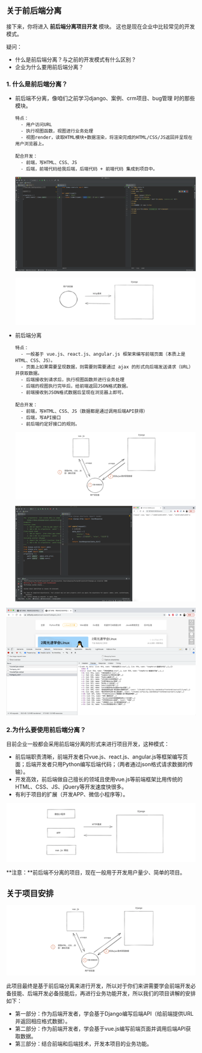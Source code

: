 ## 关于前后端分离

接下来，你将进入 **前后端分离项目开发** 模块。 这也是现在企业中比较常见的开发模式。

疑问：

- 什么是前后端分离？与之前的开发模式有什么区别？
- 企业为什么要用前后端分离？



### 1. 什么是前后端分离？

- 前后端不分离，像咱们之前学习django、案例、crm项目、bug管理 时的那些模块。

  ```
  特点：
  	- 用户访问URL
  	- 执行视图函数，视图进行业务处理
  	- 视图render，读取HTML模块+数据渲染，将渲染完成的HTML/CSS/JS返回并呈现在用户浏览器上。
  	
  配合开发：
  	- 前端，写HTML、CSS、JS
  	- 后端，前端代码给我后端，后端代码 + 前端代码 集成到项目中。
  ```

  <img src="assets/image-20210828135148077.png" alt="image-20210828135148077" style="zoom:200%;" />

  ![image-20210819121547705](assets/image-20210819121547705.png)

- 前后端分离

  ```
  特点：
  	- 一般基于 vue.js、react.js、angular.js 框架来编写前端页面（本质上是HTML、CSS、JS）。
  	- 页面上如果需要呈现数据，则需要则需要通过 ajax 的形式向后端发送请求（URL）并获取数据。
  	- 后端接收到请求后，执行视图函数并进行业务处理
  	- 后端的视图执行完毕后，给前端返回JSON格式数据。
  	- 前端接收到JSON格式数据后呈现在浏览器上即可。
  	
  配合开发：
  	- 前端，写HTML、CSS、JS（数据都是通过调用后端API获得）
  	- 后端，写API接口
  	- 前后端约定好接口的规则。
  ```

  ![image-20210819122103573](assets/image-20210819122103573.png)

  <img src="assets/image-20210807125206445.png" alt="image-20210807125206445" />

  

![image-20210807124425671](assets/image-20210807124425671.png)



### 2.为什么要使用前后端分离？

目前企业一般都会采用前后端分离的形式来进行项目开发，这种模式：

- 前后端职责清晰，前端开发者只vue.js、react.js、angular.js等框架编写页面；后端开发者只用Python编写后端代码；（两者通过json格式请求数据的传输）。
- 开发高效，前后端做自己擅长的领域且使用vue.js等前端框架比用传统的HTML、CSS、JS、jQuery等开发速度快很多。
- 有利于项目的扩展（开发APP、微信小程序等）。

![image-20210819122740927](assets/image-20210819122740927.png)

**注意：**前后端不分离的项目，现在一般用于开发用户量少、简单的项目。













































## 关于项目安排

![image-20210819122103573](assets/image-20210819122103573.png)

此项目最终是基于前后端分离来进行开发，所以对于你们来讲需要学会前端开发必备技能、后端开发必备技能后，再进行业务功能开发，所以我们的项目讲解的安排如下：

- 第一部分：作为后端开发者，学会基于Django编写后端API（给前端提供URL并返回相应格式数据）。
- 第二部分：作为前端开发者，学会基于vue.js编写前端页面并调用后端API获取数据。
- 第三部分：结合前端和后端技术，开发本项目的业务功能。





























